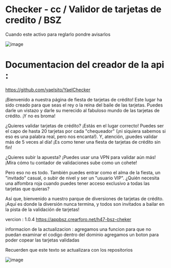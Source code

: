 # Checker - cc / Validor de tarjetas de credito / BSZ
Cuando este activo para reglarlo pondre avisarlos

![image](https://github.com/AvastrOficial/Checker-ccs/assets/91764815/f44d48df-d053-493a-b384-c8a5775790e1)

# Documentacion del creador de la api :
https://github.com/yaelsito/YaelChecker

¡Bienvenido a nuestra página de fiesta de tarjetas de crédito! Este lugar ha sido creado para que seas el rey o la reina del baile de las tarjetas. Puedes darle un vistazo y darle su merecido al fabuloso mundo de las tarjetas de crédito. ¡Y no es broma!

¿Quieres validar tarjetas de crédito? ¡Estás en el lugar correcto! Puedes ser el capo de hasta 20 tarjetas por cada "chequeador" (¡ni siquiera sabemos si eso es una palabra real, pero nos encanta!). Y, atención, ¡puedes validar más de 5 veces al día! ¡Es como tener una fiesta de tarjetas de crédito sin fin!

¿Quieres subir la apuesta? ¡Puedes usar una VPN para validar aún más! ¡Mira cómo tu contador de validaciones sube como un cohete!

Pero eso no es todo. También puedes entrar como el alma de la fiesta, un "invitado" casual, o subir de nivel y ser un "usuario VIP". ¿Quién necesita una alfombra roja cuando puedes tener acceso exclusivo a todas las tarjetas que quieras?

Así que, bienvenido a nuestro parque de diversiones de tarjetas de crédito. ¡Aquí es donde la diversión nunca termina, y todos son invitados a bailar en la pista de la validación de tarjetas! 

vercion : 1.0.4
https://appbsz.crearforo.net/h47-bsz-cheker

informacion de la actualizacion : 
agregamos una funcion para que no puedan examinar el codigo dentro del dominio 
agregamos un boton para poder copear las tarjetas validadas 

Recuerden que este texto se actualizara con los repositorios 

![image](https://github.com/AvastrOficial/Checker-ccs/assets/91764815/ef45df8b-b146-47de-b4fd-0c3a2380a590)

